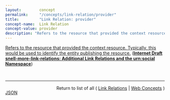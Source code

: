 ```yaml
---
layout:        concept
permalink:     "/concepts/link-relation/provider"
title:         "Link Relation: provider"
concept-name:  Link Relation
concept-value: provider
description: "Refers to the resource that provided the context resource. Typically, this would be used to identify the entity publishing the resource."
---
```


[Refers to the resource that provided the context resource. Typically, this would be used to identify the entity publishing the resource.](https://datatracker.ietf.org/doc/html/draft-snell-more-link-relations#section-3 "Read documentation for Link Relation &#34;provider&#34;") (**[Internet Draft snell-more-link-relations: Additional Link Relations and the urn:social Namespace](/specs/IETF/I-D/snell-more-link-relations "This specification defines a number of additional Link Relation Types that can used for a variety of purposes.")**)

<br/>
<hr/>

<p style="float : left"><a href="./provider.json" title="JSON representing this particular Web Concept value">JSON</a></p>
<p style="text-align: right">Return to list of all ( <a href="../link-relation/">Link Relations</a> | <a href="../">Web Concepts</a> )</p>
